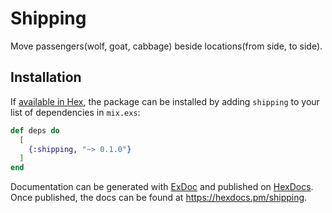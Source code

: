 # Shipping

Move passengers(wolf, goat, cabbage) beside locations(from side, to side).

## Installation

If [available in Hex](https://hex.pm/docs/publish), the package can be installed
by adding `shipping` to your list of dependencies in `mix.exs`:

```elixir
def deps do
  [
    {:shipping, "~> 0.1.0"}
  ]
end
```

Documentation can be generated with [ExDoc](https://github.com/elixir-lang/ex_doc)
and published on [HexDocs](https://hexdocs.pm). Once published, the docs can
be found at <https://hexdocs.pm/shipping>.

